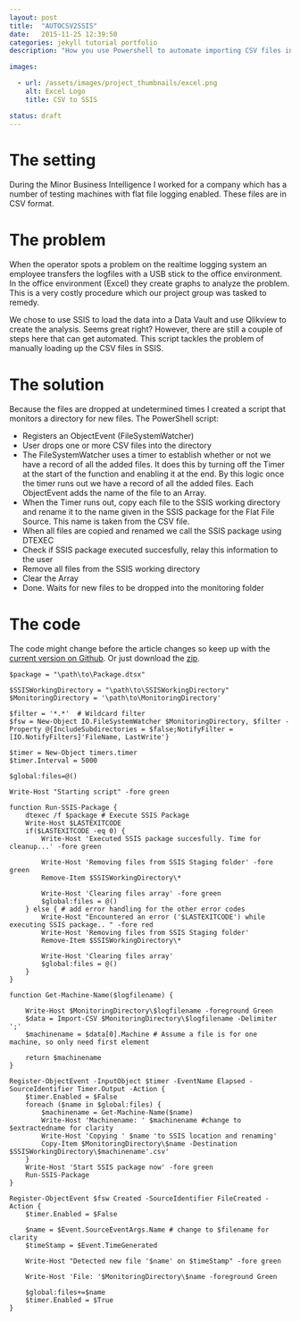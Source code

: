 ```yaml
---
layout: post
title:  "AUTOCSV2SSIS"
date:   2015-11-25 12:39:50
categories: jekyll tutorial portfolio
description: "How you use Powershell to automate importing CSV files into SSIS. And a quick look into the code"

images:

  - url: /assets/images/project_thumbnails/excel.png
    alt: Excel Logo
    title: CSV to SSIS

status: draft
---
```


# The setting

During the Minor Business Intelligence I worked for a company which has a number of testing machines with flat file logging enabled. These files are in CSV format.

# The problem

When the operator spots a problem on the realtime logging system an employee transfers the logfiles with a USB stick to the office environment. In the office environment (Excel) they create graphs to analyze the problem. This is a very costly procedure which our project group was tasked to remedy. 

We chose to use SSIS to load the data into a Data Vault and use Qlikview to create the analysis. Seems great right? However, there are still a couple of steps here that can get automated. This script tackles the problem of manually loading up the CSV files in SSIS. 

# The solution

Because the files are dropped at undetermined times I created a script that monitors a directory for new files. The PowerShell script:

- Registers an ObjectEvent (FileSystemWatcher)
- User drops one or more CSV files into the directory
- The FileSystemWatcher uses a timer to establish whether or not we have a record of all the added files. It does this by turning off the Timer at the start of the function and enabling it at the end. By this logic once the timer runs out we have a record of all the added files. Each ObjectEvent adds the name of the file to an Array.
- When the Timer runs out, copy each file to the SSIS working directory and rename it to the name given in the SSIS package for the Flat File Source. This name is taken from the CSV file.
- When all files are copied and renamed we call the SSIS package using DTEXEC
- Check if SSIS package executed succesfully, relay this information to the user
- Remove all files from the SSIS working directory
- Clear the Array
- Done. Waits for new files to be dropped into the monitoring folder

# The code

The code might change before the article changes so keep up with the [current version on Github](https://github.com/midasvo/AUTOCSV2SSIS). Or just download the [zip](https://github.com/midasvo/AUTOCSV2SSIS/archive/master.zip).


	$package = "\path\to\Package.dtsx"

	$SSISWorkingDirectory = "\path\to\SSISWorkingDirectory"
	$MonitoringDirectory = '\path\to\MonitoringDirectory'

	$filter = '*.*'  # Wildcard filter                        
	$fsw = New-Object IO.FileSystemWatcher $MonitoringDirectory, $filter -Property @{IncludeSubdirectories = $false;NotifyFilter = [IO.NotifyFilters]'FileName, LastWrite'} 

	$timer = New-Object timers.timer
	$timer.Interval = 5000

	$global:files=@()

	Write-Host "Starting script" -fore green

	function Run-SSIS-Package {
	    dtexec /f $package # Execute SSIS Package
	    Write-Host $LASTEXITCODE
	    if($LASTEXITCODE -eq 0) {
	        Write-Host 'Executed SSIS package succesfully. Time for cleanup...' -fore green

	        Write-Host 'Removing files from SSIS Staging folder' -fore green
	        Remove-Item $SSISWorkingDirectory\*
	        
	        Write-Host 'Clearing files array' -fore green
	        $global:files = @()
	    } else { # add error handling for the other error codes
	        Write-Host "Encountered an error ('$LASTEXITCODE') while executing SSIS package.. " -fore red
	        Write-Host 'Removing files from SSIS Staging folder'
	        Remove-Item $SSISWorkingDirectory\*
	        
	        Write-Host 'Clearing files array'
	        $global:files = @()
	    }
	}

	function Get-Machine-Name($logfilename) {

	    Write-Host $MonitoringDirectory\$logfilename -foreground Green
	    $data = Import-CSV $MonitoringDirectory\$logfilename -Delimiter ';'
	    $machinename = $data[0].Machine # Assume a file is for one machine, so only need first element

	    return $machinename
	}

	Register-ObjectEvent -InputObject $timer -EventName Elapsed -SourceIdentifier Timer.Output -Action {
	    $timer.Enabled = $False
	    foreach ($name in $global:files) {
	        $machinename = Get-Machine-Name($name)
	        Write-Host 'Machinename: ' $machinename #change to $extractedname for clarity
	        Write-Host 'Copying ' $name 'to SSIS location and renaming'
	        Copy-Item $MonitoringDirectory\$name -Destination $SSISWorkingDirectory\$machinename'.csv'
	    }
	    Write-Host 'Start SSIS package now' -fore green
	    Run-SSIS-Package
	}

	Register-ObjectEvent $fsw Created -SourceIdentifier FileCreated -Action { 
	    $timer.Enabled = $False

	    $name = $Event.SourceEventArgs.Name # change to $filename for clarity
	    $timeStamp = $Event.TimeGenerated 

	    Write-Host "Detected new file '$name' on $timeStamp" -fore green 

	    Write-Host 'File: '$MonitoringDirectory\$name -foreground Green    
	    
	    $global:files+=$name
	    $timer.Enabled = $True
	} 

